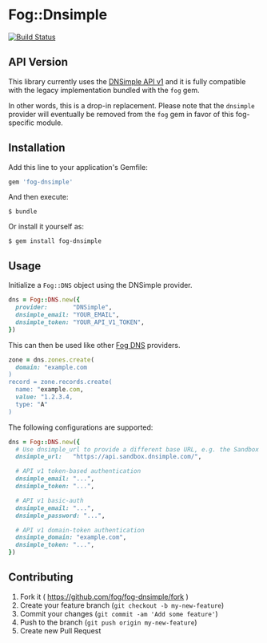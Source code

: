 # Fog::Dnsimple

[![Build Status](https://travis-ci.org/fog/fog-dnsimple.svg?branch=master)](https://travis-ci.org/fog/fog-dnsimple)


## API Version

This library currently uses the [DNSimple API v1](https://developer.dnsimple.com/v1/) 
and it is fully compatible with the legacy implementation bundled with the `fog` gem.

In other words, this is a drop-in replacement. Please note that the `dnsimple` provider
will eventually be removed from the `fog` gem in favor of this fog-specific module.


## Installation

Add this line to your application's Gemfile:

```ruby
gem 'fog-dnsimple'
```

And then execute:

    $ bundle

Or install it yourself as:

    $ gem install fog-dnsimple


## Usage

Initialize a `Fog::DNS` object using the DNSimple provider.

```ruby
dns = Fog::DNS.new({
  provider:       "DNSimple",
  dnsimple_email: "YOUR_EMAIL",
  dnsimple_token: "YOUR_API_V1_TOKEN",
})
```

This can then be used like other [Fog DNS](http://fog.io/dns/) providers.

```ruby
zone = dns.zones.create(
  domain: "example.com
)
record = zone.records.create(
  name: "example.com,
  value: "1.2.3.4,
  type: "A"
)
```

The following configurations are supported:

```ruby
dns = Fog::DNS.new({
  # Use dnsimple_url to provide a different base URL, e.g. the Sandbox URL
  dnsimple_url:   "https://api.sandbox.dnsimple.com/",

  # API v1 token-based authentication
  dnsimple_email: "...",
  dnsimple_token: "...",

  # API v1 basic-auth
  dnsimple_email: "...",
  dnsimple_password: "...",

  # API v1 domain-token authentication
  dnsimple_domain: "example.com",
  dnsimple_token: "...",
})
```

## Contributing

1. Fork it ( https://github.com/fog/fog-dnsimple/fork )
2. Create your feature branch (`git checkout -b my-new-feature`)
3. Commit your changes (`git commit -am 'Add some feature'`)
4. Push to the branch (`git push origin my-new-feature`)
5. Create new Pull Request
